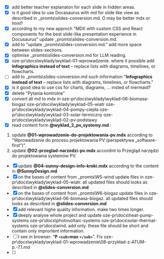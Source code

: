 * [X] add better teacher explanaton for each slide in hidden areas.
* [X] is it good idea to use Docasaurus with md for slide like view as described in _promts\slides-conversion.md. O may be better mdx or html?
* [X] according to my new approch "MDX with custom CSS and React components for the best slide-like presentation experience in Docusaurus" update _promts\slides-conversion.md.
* [X] add to "update _promts\slides-conversion.md." add more space between slides-sections.
* [X] optimise _promts\slides-conversion.md for LLM reading.
* [X] oze-pr\docs\wyklady\wyklad-01-wprowadzenie. where it possible add **Infographics instead of text** – replace lists with diagrams, timelines, or flowcharts.
* [ ] add to _promts\slides-conversion.md such information "**Infographics instead of text** – replace lists with diagrams, timelines, or flowcharts."
* [X] is it good idea to use css for charts, diagrams, ... insted of mermaid?
* [X] delete "Pytania kontrolne"
* [X] convert all md to mdx in
  oze-pr\docs\wyklady\wyklad-06-biomasa-biogaz
  oze-pr\docs\wyklady\wyklad-05-wiatr
  oze-pr\docs\wyklady\wyklad-04-pompy-ciepła
  oze-pr\docs\wyklady\wyklad-03-solar-termiczny
  oze-pr\docs\wyklady\wyklad-02-pv-podstawy
* [X] read content form **@wyklad_2_pv_systemy.md** :

1. update **@01-wprowadzenie-do-projektowania-pv.mdx**  according to "Wprowadzenie do procesu projektowania PV (perspektywa „software-first”)".
2. update **@02-przeglad-narzedzi-pv.mdx** accordint to Przegląd narzędzi do projektowania systemów PV.

* [X] update **@04-sunny-design-info-kroki.mdx**   according to the content in **@SunnyDesign.md**
* [X] on the bases of content from _promts\W5-wind update files in oze-pr\docs\wyklady\wyklad-05-wiatr. all updated files should looks as described in **@slides-conversion.md**
* [X] on the bases of content from _promts\W6-biogaz update files in oze-pr\docs\wyklady\wyklad-06-biomasa-biogaz. all updated files should looks as described in **@slides-conversion.md**
* [X] add relevant highe quality information. make two times longer.
* [X] deeply analyse whole project and update oze-pr\docs\heat-pump-systems
  oze-pr\docs\photovoltaic-systems
  oze-pr\docs\solar-thermal-systems
  oze-pr\docs\wind. add only. these file should be short and contain only imprortent information.
* [ ] I see in browser: "**P `<sub>`max `</sub>`**". Fix oze-pr\docs\wyklady\wyklad-01-wprowadzenie\08-przykład-z-ATUM-p.-7.1.md
* [ ]
